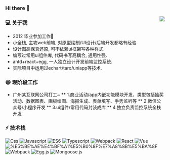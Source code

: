 ### Hi there 👋

<img align="right" src="https://github-readme-stats.vercel.app/api?username=xclazy&show_icons=true&icon_color=CE1D2D&text_color=718096&bg_color=ffffff&hide_title=true" />

<!-- 
**xclazy/xclazy** is a ✨ _special_ ✨ repository because its `README.md` (this file) appears on your GitHub profile.

Here are some ideas to get you started:

- 🔭 I’m currently working on ...
- 🌱 I’m currently learning ...
- 👯 I’m looking to collaborate on ...
- 🤔 I’m looking for help with ...
- 💬 Ask me about ...
- 📫 How to reach me: ...
- 😄 Pronouns: ...
- ⚡ Fun fact: ...
 -->

### 💻 关于我
* 2012 毕业参加工作🌱
* 小全栈, 主攻web前端, 对原型绘制/UI设计/后端开发都略有经验.
* 设计图高保真还原, 可不依赖ui框架写各种样式.
* 编写过常用ui组件库, 代码书写高耦合, 通用性强.
* antd+react+egg, 一人独立设计开发前端监控系统.
* 实际项目中运用过echart/taro/uniapp等技术.

### 😄 现阶段工作
* 广州某互联网公司打工~
** 1.商业活动/app内嵌功能模块开发，类型包括抽奖活动、数据图表、画板绘图、海报生成、表单填写、手势监听等
** 2.微信公众号/小程序开发
** 3.ui组件/常用代码封装成库
** 4.独立负责监控系统全栈开发

### ⚡ 技术栈

![Css](https://img.shields.io/badge/-Css-FF6C2C?style=plastice&logo=CSS3&labelColor=ffffff&logoColor=FF6C2C)
![Javascript](https://img.shields.io/badge/-JavaScript-e5cd0c?style=plastice&logo=JavaScript&labelColor=ffffff&logoColor=000)
![ES6](https://img.shields.io/badge/-ES6-F7DF1E?style=plastice&logo=JavaScript&labelColor=ffffff&logoColor=000)
![Typescript](https://img.shields.io/badge/-Typescript-29beb0?style=plastice&logo=TypeScript&labelColor=ffffff&color=294E80)
![Webpack](https://img.shields.io/badge/-Webpack-8DD6F9?style=plastice&logo=Webpack&labelColor=ffffff&logoColor=8DD6F9)
![React](https://img.shields.io/badge/-React-blue?style=plastice&logo=React&labelColor=ffffff&color=61DAFB)
![Vue](https://img.shields.io/badge/-Vue.js-29beb0?style=plastice&logo=vue.js&labelColor=ffffff&color=4FC08D)
![%E5%BE%AE%E4%BF%A1%E5%B0%8F%E7%A8%8B%E5%BA%8F](https://img.shields.io/badge/-%E5%BE%AE%E4%BF%A1%E5%B0%8F%E7%A8%8B%E5%BA%8F-07C160?style=plastice&logo=WeChat&labelColor=ffffff&logoColor=07C160)
![Webpack](https://img.shields.io/badge/-Webpack-8DD6F9?style=plastice&logo=Webpack&labelColor=ffffff&logoColor=8DD6F9)
![Egg.js](https://img.shields.io/badge/-Egg.js-green?style=plastice&logo=Node.js&labelColor=ffffff&logoColor=339933)
![Mongoose.js](https://img.shields.io/badge/-Mongoose-47A248?style=plastice&logo=MongoDB&labelColor=ffffff&logoColor=339933)

<!-- 
###  📫 2021目标
* leetcode 100 题
* over (order by difficulty desc) -->
